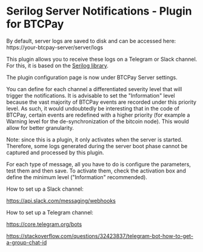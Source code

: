 # Serilog Server Notifications - Plugin for BTCPay


By default, server logs are saved to disk and can be accessed here:
https://your-btcpay-server/server/logs

This plugin allows you to receive these logs on a Telegram or Slack channel.
For this, it is based on the [Serilog library](https://serilog.net/).

The plugin configuration page is now under BTCPay Server settings.

You can define for each channel a differentiated severity level that will trigger the notifications.
It is advisable to set the "Information" level because the vast majority of BTCPay events are recorded under this priority level.
As such, it would undoubtedly be interesting that in the code of BTCPay, certain events are redefined with a higher priority (for example a Warning level for the de-synchronization of the bitcoin node). This would allow for better granularity.

Note: since this is a plugin, it only activates when the server is started. Therefore, some logs generated during the server boot phase cannot be captured and processed by this plugin.

For each type of message, all you have to do is configure the parameters, test them and then save.
To activate them, check the activation box and define the minimum level ("Information" recommended).


How to set up a Slack channel:

https://api.slack.com/messaging/webhooks


How to set up a Telegram channel:

https://core.telegram.org/bots

https://stackoverflow.com/questions/32423837/telegram-bot-how-to-get-a-group-chat-id

